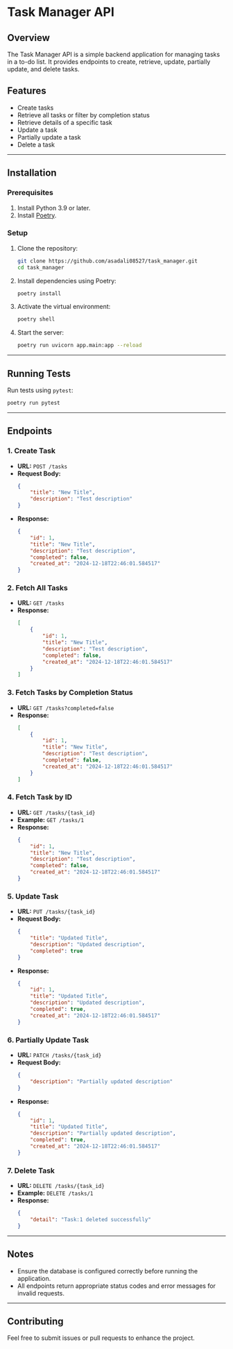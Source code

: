 # Task Manager API

## Overview

The Task Manager API is a simple backend application for managing tasks in a to-do list. It provides endpoints to create, retrieve, update, partially update, and delete tasks.

## Features

- Create tasks
- Retrieve all tasks or filter by completion status
- Retrieve details of a specific task
- Update a task
- Partially update a task
- Delete a task

---

## Installation

### Prerequisites

1. Install Python 3.9 or later.
2. Install [Poetry](https://python-poetry.org/docs/#installation).

### Setup

1. Clone the repository:
   ```bash
   git clone https://github.com/asadali08527/task_manager.git
   cd task_manager
   ```

2. Install dependencies using Poetry:
   ```bash
   poetry install
   ```

3. Activate the virtual environment:
   ```bash
   poetry shell
   ```

4. Start the server:
   ```bash
   poetry run uvicorn app.main:app --reload
   ```

---

## Running Tests

Run tests using `pytest`:
   ```bash
   poetry run pytest
   ```

---

## Endpoints

### 1. Create Task
- **URL:** `POST /tasks`
- **Request Body:**
  ```json
  {
      "title": "New Title",
      "description": "Test description"
  }
  ```
- **Response:**
  ```json
  {
      "id": 1,
      "title": "New Title",
      "description": "Test description",
      "completed": false,
      "created_at": "2024-12-18T22:46:01.584517"
  }
  ```

### 2. Fetch All Tasks
- **URL:** `GET /tasks`
- **Response:**
  ```json
  [
      {
          "id": 1,
          "title": "New Title",
          "description": "Test description",
          "completed": false,
          "created_at": "2024-12-18T22:46:01.584517"
      }
  ]
  ```

### 3. Fetch Tasks by Completion Status
- **URL:** `GET /tasks?completed=false`
- **Response:**
  ```json
  [
      {
          "id": 1,
          "title": "New Title",
          "description": "Test description",
          "completed": false,
          "created_at": "2024-12-18T22:46:01.584517"
      }
  ]
  ```

### 4. Fetch Task by ID
- **URL:** `GET /tasks/{task_id}`
- **Example:** `GET /tasks/1`
- **Response:**
  ```json
  {
      "id": 1,
      "title": "New Title",
      "description": "Test description",
      "completed": false,
      "created_at": "2024-12-18T22:46:01.584517"
  }
  ```

### 5. Update Task
- **URL:** `PUT /tasks/{task_id}`
- **Request Body:**
  ```json
  {
      "title": "Updated Title",
      "description": "Updated description",
      "completed": true
  }
  ```
- **Response:**
  ```json
  {
      "id": 1,
      "title": "Updated Title",
      "description": "Updated description",
      "completed": true,
      "created_at": "2024-12-18T22:46:01.584517"
  }
  ```

### 6. Partially Update Task
- **URL:** `PATCH /tasks/{task_id}`
- **Request Body:**
  ```json
  {
      "description": "Partially updated description"
  }
  ```
- **Response:**
  ```json
  {
      "id": 1,
      "title": "Updated Title",
      "description": "Partially updated description",
      "completed": true,
      "created_at": "2024-12-18T22:46:01.584517"
  }
  ```

### 7. Delete Task
- **URL:** `DELETE /tasks/{task_id}`
- **Example:** `DELETE /tasks/1`
- **Response:**
  ```json
  {
      "detail": "Task:1 deleted successfully"
  }
  ```

---

## Notes
- Ensure the database is configured correctly before running the application.
- All endpoints return appropriate status codes and error messages for invalid requests.

---

## Contributing
Feel free to submit issues or pull requests to enhance the project.